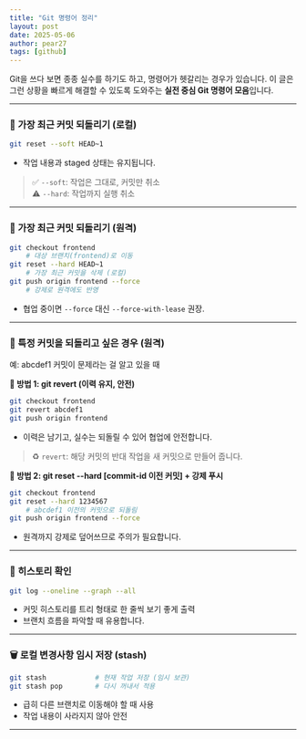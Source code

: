 ```yaml
---
title: "Git 명령어 정리"
layout: post
date: 2025-05-06
author: pear27
tags: [github]
---
```


Git을 쓰다 보면 종종 실수를 하기도 하고, 명령어가 헷갈리는 경우가 있습니다. 이 글은 그런 상황을 빠르게 해결할 수 있도록 도와주는 **실전 중심 Git 명령어 모음**입니다.

---

### 🔄 가장 최근 커밋 되돌리기 (로컬)

```bash
git reset --soft HEAD~1
```

- 작업 내용과 staged 상태는 유지됩니다.

> ✅ `--soft`: 작업은 그대로, 커밋만 취소  
> ⚠️ `--hard`: 작업까지 실행 취소

---

### 🧹 가장 최근 커밋 되돌리기 (원격)

```bash
git checkout frontend   
    # 대상 브랜치(frontend)로 이동
git reset --hard HEAD~1 
    # 가장 최근 커밋을 삭제 (로컬)
git push origin frontend --force    
    # 강제로 원격에도 반영
```

- 협업 중이면 `--force` 대신 `--force-with-lease` 권장.

---

### 🧩 특정 커밋을 되돌리고 싶은 경우 (원격)

예: abcdef1 커밋이 문제라는 걸 알고 있을 때

**🔧 방법 1: git revert (이력 유지, 안전)**

```bash
git checkout frontend
git revert abcdef1
git push origin frontend
```

- 이력은 남기고, 실수는 되돌릴 수 있어 협업에 안전합니다.

> ♻️ `revert`: 해당 커밋의 반대 작업을 새 커밋으로 만들어 줍니다.

**🔧 방법 2: git reset --hard [commit-id 이전 커밋] + 강제 푸시**

```bash
git checkout frontend
git reset --hard 1234567
    # abcdef1 이전의 커밋으로 되돌림
git push origin frontend --force
```

- 원격까지 강제로 덮어쓰므로 주의가 필요합니다.

---

### 🧭 히스토리 확인

```bash
git log --oneline --graph --all
```

- 커밋 히스토리를 트리 형태로 한 줄씩 보기 좋게 출력
- 브랜치 흐름을 파악할 때 유용합니다.

---

### 🗑️ 로컬 변경사항 임시 저장 (stash)

```bash
git stash            # 현재 작업 저장 (임시 보관)
git stash pop        # 다시 꺼내서 적용
```

- 급히 다른 브랜치로 이동해야 할 때 사용
- 작업 내용이 사라지지 않아 안전

---